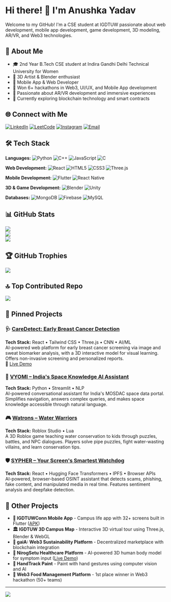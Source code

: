 # Hi there! 👋 I'm Anushka Yadav

Welcome to my GitHub! I'm a CSE student at IGDTUW passionate about web development, mobile app development, game development, 3D modeling, AR/VR, and Web3 technologies.

## 🚀 About Me
- 🎓 2nd Year B.Tech CSE student at Indira Gandhi Delhi Technical University for Women
- 🎨 3D Artist & Blender enthusiast
- 📱 Mobile App & Web Developer
- 🥇 Won 6+ hackathons in Web3, UI/UX, and Mobile App development
- 🎯 Passionate about AR/VR development and immersive experiences
- 🌱 Currently exploring blockchain technology and smart contracts

## 🌐 Connect with Me
[![LinkedIn](https://img.shields.io/badge/LinkedIn-%230077B5.svg?logo=linkedin&logoColor=white)](http://linkedin.com/in/anushka-yadav-060291310)
[![LeetCode](https://img.shields.io/badge/LeetCode-000000?style=for-the-badge&logo=LeetCode&logoColor=#d16c06)](https://leetcode.com/u/__anushkas__/)
[![Instagram](https://img.shields.io/badge/Instagram-%23E4405F.svg?style=for-the-badge&logo=Instagram&logoColor=white)](https://instagram.com/__anushkas__)
[![Email](https://img.shields.io/badge/Gmail-D14836?style=for-the-badge&logo=gmail&logoColor=white)](mailto:anushka035btcse24@igdtuw.ac.in)

## 🛠️ Tech Stack

**Languages:**
![Python](https://img.shields.io/badge/python-3670A0?style=for-the-badge&logo=python&logoColor=ffdd54)
![C++](https://img.shields.io/badge/c++-%2300599C.svg?style=for-the-badge&logo=c%2B%2B&logoColor=white)
![JavaScript](https://img.shields.io/badge/javascript-%23323330.svg?style=for-the-badge&logo=javascript&logoColor=%23F7DF1E)
![C](https://img.shields.io/badge/c-%2300599C.svg?style=for-the-badge&logo=c&logoColor=white)

**Web Development:**
![React](https://img.shields.io/badge/react-%2320232a.svg?style=for-the-badge&logo=react&logoColor=%2361DAFB)
![HTML5](https://img.shields.io/badge/html5-%23E34F26.svg?style=for-the-badge&logo=html5&logoColor=white)
![CSS3](https://img.shields.io/badge/css3-%231572B6.svg?style=for-the-badge&logo=css3&logoColor=white)
![Three.js](https://img.shields.io/badge/threejs-black?style=for-the-badge&logo=three.js&logoColor=white)

**Mobile Development:**
![Flutter](https://img.shields.io/badge/Flutter-%2302569B.svg?style=for-the-badge&logo=Flutter&logoColor=white)
![React Native](https://img.shields.io/badge/react_native-%2320232a.svg?style=for-the-badge&logo=react&logoColor=%2361DAFB)

**3D & Game Development:**
![Blender](https://img.shields.io/badge/blender-%23F5792A.svg?style=for-the-badge&logo=blender&logoColor=white)
![Unity](https://img.shields.io/badge/unity-%23000000.svg?style=for-the-badge&logo=unity&logoColor=white)

**Databases:**
![MongoDB](https://img.shields.io/badge/MongoDB-%234ea94b.svg?style=for-the-badge&logo=mongodb&logoColor=white)
![Firebase](https://img.shields.io/badge/Firebase-039BE5?style=for-the-badge&logo=Firebase&logoColor=white)
![MySQL](https://img.shields.io/badge/mysql-%2300000f.svg?style=for-the-badge&logo=mysql&logoColor=white)

## 📊 GitHub Stats
![](https://github-readme-stats.vercel.app/api?username=anushkayadav0901&theme=dark&hide_border=false&include_all_commits=true&count_private=true)<br/>
![](https://github-readme-streak-stats.herokuapp.com/?user=anushkayadav0901&theme=dark&hide_border=false)<br/>
![](https://github-readme-stats.vercel.app/api/top-langs/?username=anushkayadav0901&theme=dark&hide_border=false&include_all_commits=true&count_private=true&layout=compact)

## 🏆 GitHub Trophies
![](https://github-profile-trophy.vercel.app/?username=anushkayadav0901&theme=radical&no-frame=false&no-bg=true&margin-w=4)

## 🔝 Top Contributed Repo
![](https://github-contributor-stats.vercel.app/api?username=anushkayadav0901&limit=5&theme=dark&combine_all_yearly_contributions=true)

## 📌 Pinned Projects

### 🩺 [CareDetect: Early Breast Cancer Detection](https://github.com/anushkayadav0901/breastcancerFinal)
**Tech Stack:** React • Tailwind CSS • Three.js • CNN • AI/ML  
AI-powered web platform for early breast cancer screening via image and sweat biomarker analysis, with a 3D interactive model for visual learning. Offers non-invasive screening and personalized reports.  
🔗 [Live Demo](https://drive.google.com/file/d/1zBXAs_kdUNp2IiCaSiD-_vhXlfHBzFUt/view?usp=drivesdk)

### 🚀 [VYOMI – India's Space Knowledge AI Assistant](https://github.com/anushkayadav0901/vyomi-space-ai)
**Tech Stack:** Python • Streamlit • NLP  
AI-powered conversational assistant for India's MOSDAC space data portal. Simplifies navigation, answers complex queries, and makes space knowledge accessible through natural language.

### 🎮 [Watrons – Water Warriors](https://github.com/anushkayadav0901/watrons-water-game)
**Tech Stack:** Roblox Studio • Lua  
A 3D Roblox game teaching water conservation to kids through puzzles, battles, and NPC dialogues. Players solve pipe puzzles, fight water-wasting villains, and learn conservation tips.

### 🛡️ [SYPHER – Your Screen's Smartest Watchdog](https://github.com/anushkayadav0901/sypher-security-ai)
**Tech Stack:** React • Hugging Face Transformers • IPFS • Browser APIs  
AI-powered, browser-based OSINT assistant that detects scams, phishing, fake content, and manipulated media in real time. Features sentiment analysis and deepfake detection.

## 🚀 Other Projects
- **📱 IGDTUWConn Mobile App** - Campus life app with 32+ screens built in Flutter ([APK](https://drive.google.com/file/d/1aBIcjiOkj9M9hmxslPcs4ckG67bAJuNo/view))
- **🏛️ IGDTUW 3D Campus Map** - Interactive 3D virtual tour using Three.js, Blender & WebGL
- **🌱 gaiA: Web3 Sustainability Platform** - Decentralized marketplace with blockchain integration
- **🏥 NirogSetu Healthcare Platform** - AI-powered 3D human body model for symptom input ([Live Demo](https://nirogsetu.netlify.app/))
- **🎨 HandTrack Paint** - Paint with hand gestures using computer vision and AI
- **🍔 Web3 Food Management Platform** - 1st place winner in Web3 hackathon (50+ teams)



---
[![](https://visitcount.itsvg.in/api?id=anushkayadav0901&icon=0&color=0)](https://visitcount.itsvg.in)
